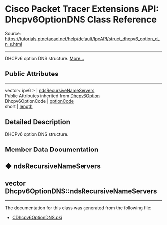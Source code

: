 # Cisco Packet Tracer Extensions API: Dhcpv6OptionDNS Class Reference

Source: https://tutorials.ptnetacad.net/help/default/IpcAPI/struct_dhcpv6_option_d_n_s.html

---

DHCPv6 option DNS structure. [More...](struct_dhcpv6_option_d_n_s.html#details)

##  Public Attributes  
  
---  
vector< ipv6 > | [ndsRecursiveNameServers](struct_dhcpv6_option_d_n_s.html#a57b363ea9885069090eb04a54aa61607)  
Public Attributes inherited from [Dhcpv6Option](struct_dhcpv6_option.html)  
Dhcpv6OptionCode | [optionCode](struct_dhcpv6_option.html#a270ce246bd030ccd04d481d6be50b924)  
short | [length](struct_dhcpv6_option.html#a2f446d6e8ec0a9019ed910d49c63eb58)  
  
## Detailed Description

DHCPv6 option DNS structure. 

## Member Data Documentation

## ◆ ndsRecursiveNameServers

vector<ipv6> Dhcpv6OptionDNS::ndsRecursiveNameServers  
---  
  
* * *

The documentation for this class was generated from the following file:

  * [CDhcpv6OptionDNS.pki](_c_dhcpv6_option_d_n_s_8pki.html)


